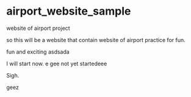 # airport_website_sample
website of airport project

so this will be a website that contain website of airport practice for fun.

fun and exciting
asdsada

I will start now. e
gee
not yet startedeee

Sigh.

geez
